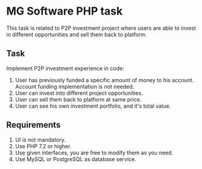 # MG Software PHP task
This task is related to P2P investment project where users are able to invest in different opportunities and sell them back to platform.

## Task
Implement P2P investment experience in code:
1. User has previously funded a specific amount of money to his account. Account funding implementation is not needed.
2. User can invest into different project opportunities.
3. User can sell them back to platform at same price.
4. User can see his own investment portfolio, and it's total value.

## Requirements
1. UI is not mandatory.
2. Use PHP 7.2 or higher.
3. Use given interfaces, you are free to modify them as you need.
4. Use MySQL or PostgreSQL as database service.

